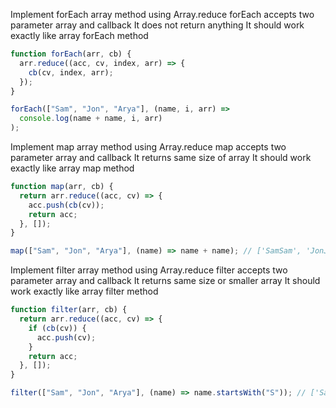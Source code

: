 Implement forEach array method using Array.reduce
forEach accepts two parameter array and callback
It does not return anything
It should work exactly like array forEach method

```js
function forEach(arr, cb) {
  arr.reduce((acc, cv, index, arr) => {
    cb(cv, index, arr);
  });
}

forEach(["Sam", "Jon", "Arya"], (name, i, arr) =>
  console.log(name + name, i, arr)
);
```

Implement map array method using Array.reduce
map accepts two parameter array and callback
It returns same size of array
It should work exactly like array map method

```js
function map(arr, cb) {
  return arr.reduce((acc, cv) => {
    acc.push(cb(cv));
    return acc;
  }, []);
}

map(["Sam", "Jon", "Arya"], (name) => name + name); // ['SamSam', 'JonJon', 'AryaArya']
```

Implement filter array method using Array.reduce
filter accepts two parameter array and callback
It returns same size or smaller array
It should work exactly like array filter method

```js
function filter(arr, cb) {
  return arr.reduce((acc, cv) => {
    if (cb(cv)) {
      acc.push(cv);
    }
    return acc;
  }, []);
}

filter(["Sam", "Jon", "Arya"], (name) => name.startsWith("S")); // ['Sam']
```


